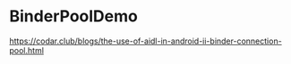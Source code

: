 # BinderPoolDemo
https://codar.club/blogs/the-use-of-aidl-in-android-ii-binder-connection-pool.html

